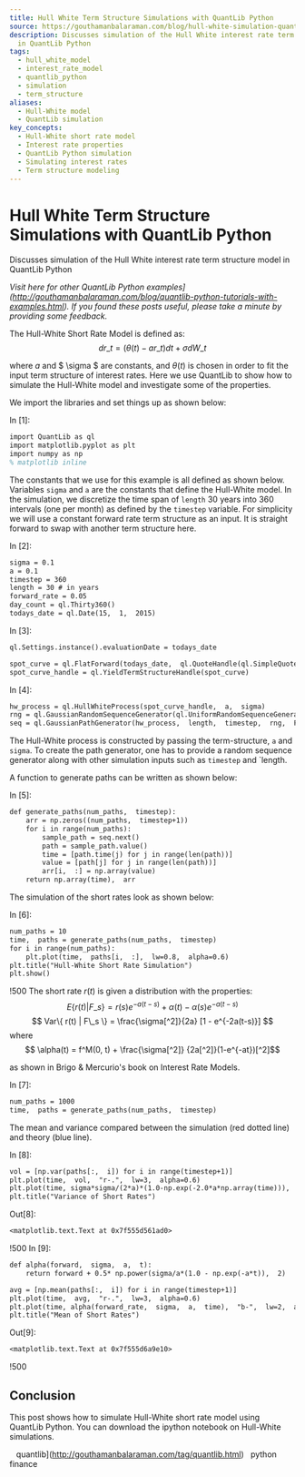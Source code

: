 ```yaml
---
title: Hull White Term Structure Simulations with QuantLib Python
source: https://gouthamanbalaraman.com/blog/hull-white-simulation-quantlib-python.html
description: Discusses simulation of the Hull White interest rate term structure model
  in QuantLib Python
tags:
  - hull_white_model
  - interest_rate_model
  - quantlib_python
  - simulation
  - term_structure
aliases:
  - Hull-White model
  - QuantLib simulation
key_concepts:
  - Hull-White short rate model
  - Interest rate properties
  - QuantLib Python simulation
  - Simulating interest rates
  - Term structure modeling
---
```


# Hull White Term Structure Simulations with QuantLib Python
Discusses simulation of the Hull White interest rate term structure model in QuantLib Python

*Visit here for other QuantLib Python examples](http://gouthamanbalaraman.com/blog/quantlib-python-tutorials-with-examples.html). If you found these posts useful,  please take a minute by providing some feedback.*

The Hull-White Short Rate Model is defined as:
$$ dr\_t = (\theta(t) - a r\_t)dt + \sigma dW\_t $$

where $a$ and $ \sigma $ are constants,  and $\theta(t)$ is chosen in order to fit the input term structure of interest rates. Here we use QuantLib to show how to simulate the Hull-White model and investigate some of the properties.

We import the libraries and set things up as shown below:

In \[1\]:
```latex
import QuantLib as ql
import matplotlib.pyplot as plt
import numpy as np
% matplotlib inline
```

The constants that we use for this example is all defined as shown below. Variables `sigma` and `a` are the constants that define the Hull-White model. In the simulation,  we discretize the time span of `length` 30 years into 360 intervals (one per month) as defined by the `timestep` variable. For simplicity we will use a constant forward rate term structure as an input. It is straight forward to swap with another term structure here.

In \[2\]:
```latex
sigma = 0.1
a = 0.1
timestep = 360
length = 30 # in years
forward_rate = 0.05
day_count = ql.Thirty360()
todays_date = ql.Date(15,  1,  2015)
```

In \[3\]:
```latex
ql.Settings.instance().evaluationDate = todays_date

spot_curve = ql.FlatForward(todays_date,  ql.QuoteHandle(ql.SimpleQuote(forward_rate)),  day_count)
spot_curve_handle = ql.YieldTermStructureHandle(spot_curve)
```

In \[4\]:
```latex
hw_process = ql.HullWhiteProcess(spot_curve_handle,  a,  sigma)
rng = ql.GaussianRandomSequenceGenerator(ql.UniformRandomSequenceGenerator(timestep,  ql.UniformRandomGenerator()))
seq = ql.GaussianPathGenerator(hw_process,  length,  timestep,  rng,  False)
```

The Hull-White process is constructed by passing the term-structure,  `a` and `sigma`. To create the path generator,  one has to provide a random sequence generator along with other simulation inputs such as `timestep` and \`length.

A function to generate paths can be written as shown below:

In \[5\]:
```latex
def generate_paths(num_paths,  timestep):
    arr = np.zeros((num_paths,  timestep+1))
    for i in range(num_paths):
        sample_path = seq.next()
        path = sample_path.value()
        time = [path.time(j) for j in range(len(path))]
        value = [path[j] for j in range(len(path))]
        arr[i,  :] = np.array(value)
    return np.array(time),  arr
```

The simulation of the short rates look as shown below:

In \[6\]:
```latex
num_paths = 10
time,  paths = generate_paths(num_paths,  timestep)
for i in range(num_paths):
    plt.plot(time,  paths[i,  :],  lw=0.8,  alpha=0.6)
plt.title("Hull-White Short Rate Simulation")
plt.show()
```

 !500
The short rate $r(t)$ is given a distribution with the properties:
$$ E\{r(t) | F\_s\} = r(s)e^{-a(t-s)} + \alpha(t) - \alpha(s)e^{-a(t-s)} $$ $$ Var\{ r(t) | F\_s \} = \frac{\sigma[^2]}{2a} [1 - e^{-2a(t-s)}] $$ where $$ \alpha(t) = f^M(0,  t) + \frac{\sigma[^2]} {2a[^2]}(1-e^{-at})[^2]$$

as shown in Brigo & Mercurio's book on Interest Rate Models.

In \[7\]:
```latex
num_paths = 1000
time,  paths = generate_paths(num_paths,  timestep)
```

The mean and variance compared between the simulation (red dotted line) and theory (blue line).

In \[8\]:
```latex
vol = [np.var(paths[:,  i]) for i in range(timestep+1)]
plt.plot(time,  vol,  "r-.",  lw=3,  alpha=0.6)
plt.plot(time, sigma*sigma/(2*a)*(1.0-np.exp(-2.0*a*np.array(time))),  "b-",  lw=2,  alpha=0.5)
plt.title("Variance of Short Rates")
```

Out\[8\]:
```latex
<matplotlib.text.Text at 0x7f555d561ad0>
```

 !500
In \[9\]:
```latex
def alpha(forward,  sigma,  a,  t):
    return forward + 0.5* np.power(sigma/a*(1.0 - np.exp(-a*t)),  2)

avg = [np.mean(paths[:,  i]) for i in range(timestep+1)]
plt.plot(time,  avg,  "r-.",  lw=3,  alpha=0.6)
plt.plot(time, alpha(forward_rate,  sigma,  a,  time),  "b-",  lw=2,  alpha=0.6)
plt.title("Mean of Short Rates")
```

Out\[9\]:
```latex
<matplotlib.text.Text at 0x7f555d6a9e10>
```

 !500

## Conclusion

This post shows how to simulate Hull-White short rate model using QuantLib Python. You can download the ipython notebook on Hull-White simulations.

   quantlib](http://gouthamanbalaraman.com/tag/quantlib.html)   python   finance
